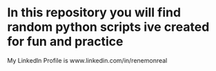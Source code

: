 <h1> In this repository you will find random python scripts ive created for fun and practice</h1>
<p> My Linkedln Profile is www.linkedin.com/in/renemonreal </p>
